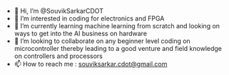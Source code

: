 - 👋 Hi, I’m @SouvikSarkarCDOT
- 👀 I’m interested in coding for electronics and FPGA
- 🌱 I’m currently learning machine learning from scratch and looking on ways to get into the AI business on hardware
- 💞️ I’m looking to collaborate on any beginner level coding on microcontroller thereby leading to a good venture and field knowledge on controllers and processors
- 📫 How to reach me : souviksarkar.cdot@gmail.com

<!---
SouvikSarkarCDOT/SouvikSarkarCDOT is a ✨ special ✨ repository because its `README.md` (this file) appears on your GitHub profile.
You can click the Preview link to take a look at your changes.
--->
